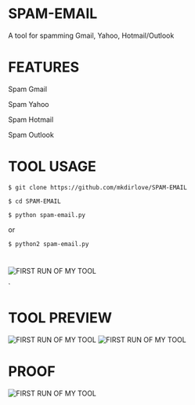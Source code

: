 # SPAM-EMAIL
A tool for spamming Gmail, Yahoo, Hotmail/Outlook 



# FEATURES

Spam Gmail

Spam Yahoo

Spam Hotmail 

Spam Outlook


# TOOL USAGE

`$ git clone https://github.com/mkdirlove/SPAM-EMAIL`

`$ cd SPAM-EMAIL`

`$ python spam-email.py`

or 

`$ python2 spam-email.py`

#
![FIRST RUN OF MY TOOL](https://github.com/mkdirlove/SPAM-EMAIL/blob/master/Screenshot%20from%202021-03-26%2008-16-01.png)

`

# TOOL PREVIEW

![FIRST RUN OF MY TOOL](https://github.com/mkdirlove/SPAM-EMAIL/blob/master/1.png)
![FIRST RUN OF MY TOOL](https://github.com/mkdirlove/SPAM-EMAIL/blob/master/2.png)

# PROOF

![FIRST RUN OF MY TOOL](https://github.com/mkdirlove/SPAM-EMAIL/blob/master/3.png)

